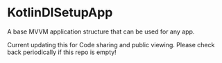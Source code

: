 # KotlinDISetupApp
A base MVVM application structure that can be used for any app.

Current updating this for Code sharing and public viewing. Please check back periodically if this repo is empty!
